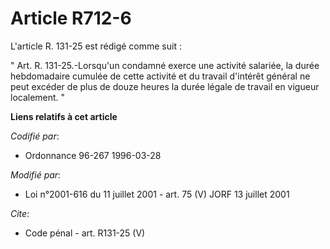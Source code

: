 # Article R712-6

L'article R. 131-25 est rédigé comme suit : 

" Art. R. 131-25.-Lorsqu'un condamné exerce une activité salariée, la durée hebdomadaire cumulée de cette activité et du
travail d'intérêt général ne peut excéder de plus de douze heures la durée légale de travail en vigueur localement. "

**Liens relatifs à cet article**

_Codifié par_:

  - Ordonnance 96-267 1996-03-28

_Modifié par_:

  - Loi n°2001-616 du 11 juillet 2001 - art. 75 (V) JORF 13 juillet 2001

_Cite_:

  - Code pénal - art. R131-25 (V)
